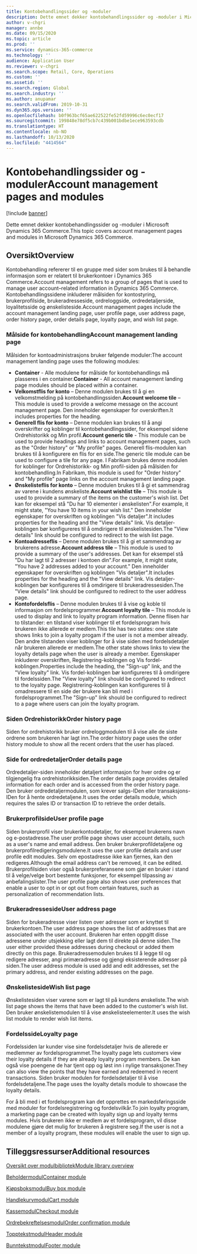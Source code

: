 ```yaml
---
title: Kontobehandlingssider og -moduler
description: Dette emnet dekker kontobehandlingssider og -moduler i Microsoft Dynamics 365 Commerce.
author: v-chgri
manager: annbe
ms.date: 09/15/2020
ms.topic: article
ms.prod: ''
ms.service: dynamics-365-commerce
ms.technology: ''
audience: Application User
ms.reviewer: v-chgri
ms.search.scope: Retail, Core, Operations
ms.custom: ''
ms.assetid: ''
ms.search.region: Global
ms.search.industry: ''
ms.author: anupamar
ms.search.validFrom: 2019-10-31
ms.dyn365.ops.version: ''
ms.openlocfilehash: b0f963bcf65ae622522fe52fd59996c6ec0ecf17
ms.sourcegitcommit: 199848e78df5cb7c439b001bdbe1ece963593cdb
ms.translationtype: HT
ms.contentlocale: nb-NO
ms.lasthandoff: 10/13/2020
ms.locfileid: "4414564"
---
```

# <a name="account-management-pages-and-modules"></a><span data-ttu-id="b2082-103">Kontobehandlingssider og -moduler</span><span class="sxs-lookup"><span data-stu-id="b2082-103">Account management pages and modules</span></span>

[!include [banner](includes/banner.md)]

<span data-ttu-id="b2082-104">Dette emnet dekker kontobehandlingssider og -moduler i Microsoft Dynamics 365 Commerce.</span><span class="sxs-lookup"><span data-stu-id="b2082-104">This topic covers account management pages and modules in Microsoft Dynamics 365 Commerce.</span></span>

## <a name="overview"></a><span data-ttu-id="b2082-105">Oversikt</span><span class="sxs-lookup"><span data-stu-id="b2082-105">Overview</span></span>

<span data-ttu-id="b2082-106">Kontobehandling refererer til en gruppe med sider som brukes til å behandle informasjon som er relatert til brukerkontoer i Dynamics 365 Commerce.</span><span class="sxs-lookup"><span data-stu-id="b2082-106">Account management refers to a group of pages that is used to manage user account–related information in Dynamics 365 Commerce.</span></span> <span data-ttu-id="b2082-107">Kontobehandlingssidene inkluderer målsiden for kontostyring, brukerprofilside, brukeradresseside, ordreloggside, ordredetaljerside, loyalitetsside og ønskelisteside.</span><span class="sxs-lookup"><span data-stu-id="b2082-107">Account management pages include the account management landing page, user profile page, user address page, order history page, order details page, loyalty page, and wish list page.</span></span>

### <a name="account-management-landing-page"></a><span data-ttu-id="b2082-108">Målside for kontobehandling</span><span class="sxs-lookup"><span data-stu-id="b2082-108">Account management landing page</span></span>

<span data-ttu-id="b2082-109">Målsiden for kontoadministrasjons bruker følgende moduler:</span><span class="sxs-lookup"><span data-stu-id="b2082-109">The account management landing page uses the following modules:</span></span>

- <span data-ttu-id="b2082-110">**Container** - Alle modulene for målside for kontobehandlings må plasseres i en container.</span><span class="sxs-lookup"><span data-stu-id="b2082-110">**Container** - All account management landing page modules should be placed within a container.</span></span> 
- <span data-ttu-id="b2082-111">**Velkomstflis for konto** – Denne modulen brukes til å gi en velkomstmelding på kontobehandlingssiden.</span><span class="sxs-lookup"><span data-stu-id="b2082-111">**Account welcome tile** – This module is used to provide a welcome message on the account management page.</span></span> <span data-ttu-id="b2082-112">Den inneholder egenskaper for overskriften.</span><span class="sxs-lookup"><span data-stu-id="b2082-112">It includes properties for the heading.</span></span>
- <span data-ttu-id="b2082-113">**Generell flis for konto** – Denne modulen kan brukes til å angi overskrifter og koblinger til kontobehandlingssider, for eksempel sidene Ordrehistorikk og Min profil.</span><span class="sxs-lookup"><span data-stu-id="b2082-113">**Account generic tile** - This module can be used to provide headings and links to account management pages, such as the "Order history" or "My profile" pages.</span></span> <span data-ttu-id="b2082-114">Generell flis-modulen kan brukes til å konfigurere en flis for en side.</span><span class="sxs-lookup"><span data-stu-id="b2082-114">The generic tile module can be used to configure a tile for any page.</span></span> <span data-ttu-id="b2082-115">I Fabrikam brukes denne modulen for koblinger for Ordrehistorikk- og Min profil-siden på målsiden for kontobehandling.</span><span class="sxs-lookup"><span data-stu-id="b2082-115">In Fabrikam, this module is used for "Order history" and "My profile" page links on the account management landing page.</span></span>
- <span data-ttu-id="b2082-116">**Ønskelisteflis for konto** – Denne modulen brukes til å gi et sammendrag av varene i kundens ønskeliste.</span><span class="sxs-lookup"><span data-stu-id="b2082-116">**Account wishlist tile** – This module is used to provide a summary of the items on the customer's wish list.</span></span> <span data-ttu-id="b2082-117">Det kan for eksempel stå "Du har 10 elementer i ønskelisten".</span><span class="sxs-lookup"><span data-stu-id="b2082-117">For example, it might state, "You have 10 items in your wish list."</span></span> <span data-ttu-id="b2082-118">Den inneholder egenskaper for overskriften og koblingen "Vis detaljer".</span><span class="sxs-lookup"><span data-stu-id="b2082-118">It includes properties for the heading and the "View details" link.</span></span> <span data-ttu-id="b2082-119">Vis detaljer-koblingen bør konfigureres til å omdirigere til ønskelistesiden.</span><span class="sxs-lookup"><span data-stu-id="b2082-119">The "View details" link should be configured to redirect to the wish list page.</span></span> 
- <span data-ttu-id="b2082-120">**Kontoadresseflis** – Denne modulen brukes til å gi et sammendrag av brukerens adresse.</span><span class="sxs-lookup"><span data-stu-id="b2082-120">**Account address tile** – This module is used to provide a summary of the user's addresses.</span></span> <span data-ttu-id="b2082-121">Det kan for eksempel stå "Du har lagt til 2 adresser i kontoen din".</span><span class="sxs-lookup"><span data-stu-id="b2082-121">For example, it might state, "You have 2 addresses added to your account."</span></span> <span data-ttu-id="b2082-122">Den inneholder egenskaper for overskriften og koblingen "Vis detaljer".</span><span class="sxs-lookup"><span data-stu-id="b2082-122">It includes properties for the heading and the "View details" link.</span></span> <span data-ttu-id="b2082-123">Vis detaljer-koblingen bør konfigureres til å omdirigere til brukeradressesiden.</span><span class="sxs-lookup"><span data-stu-id="b2082-123">The "View details" link should be configured to redirect to the user address page.</span></span>
- <span data-ttu-id="b2082-124">**Kontofordelsflis** – Denne modulen brukes til å vise og koble til informasjon om fordelsprogrammer.</span><span class="sxs-lookup"><span data-stu-id="b2082-124">**Account loyalty tile** – This module is used to display and link to loyalty program information.</span></span> <span data-ttu-id="b2082-125">Denne flisen har to tilstander: en tilstand viser koblinger til et fordelsprogram hvis brukeren ikke allerede er medlem.</span><span class="sxs-lookup"><span data-stu-id="b2082-125">This tile has two states: one state shows links to join a loyalty progam if the user is not a member already.</span></span> <span data-ttu-id="b2082-126">Den andre tilstanden viser koblinger for å vise siden med fordelsdetaljer når brukeren allerede er medlem.</span><span class="sxs-lookup"><span data-stu-id="b2082-126">The other state shows links to view the loyalty details page when the user is already a member.</span></span> <span data-ttu-id="b2082-127">Egenskaper inkluderer overskriften, Registrering-koblingen og Vis fordel-koblingen.</span><span class="sxs-lookup"><span data-stu-id="b2082-127">Properties include the heading, the "Sign-up" link, and the "View loyalty" link.</span></span> <span data-ttu-id="b2082-128">Vis fordel-koblingen bør konfigureres til å omdirigere til fordelssiden.</span><span class="sxs-lookup"><span data-stu-id="b2082-128">The "View loyalty" link should be configured to redirect to the loyalty page.</span></span> <span data-ttu-id="b2082-129">Registrering-koblingen kan konfigureres til å omadressere til en side der brukere kan bli med i fordelsprogrammet.</span><span class="sxs-lookup"><span data-stu-id="b2082-129">The "Sign-up" link should be configured to redirect to a page where users can join the loyalty program.</span></span> 

### <a name="order-history-page"></a><span data-ttu-id="b2082-130">Siden Ordrehistorikk</span><span class="sxs-lookup"><span data-stu-id="b2082-130">Order history page</span></span>

<span data-ttu-id="b2082-131">Siden for ordrehistorikk bruker ordreloggmodulen til å vise alle de siste ordrene som brukeren har lagt inn.</span><span class="sxs-lookup"><span data-stu-id="b2082-131">The order history page uses the order history module to show all the recent orders that the user has placed.</span></span>

### <a name="order-details-page"></a><span data-ttu-id="b2082-132">Side for ordredetaljer</span><span class="sxs-lookup"><span data-stu-id="b2082-132">Order details page</span></span>

<span data-ttu-id="b2082-133">Ordredetaljer-siden inneholder detaljert informasjon for hver ordre og er tilgjengelig fra ordrehistorikksiden.</span><span class="sxs-lookup"><span data-stu-id="b2082-133">The order details page provides detailed information for each order and is accessed from the order history page.</span></span> <span data-ttu-id="b2082-134">Den bruker ordredetaljermodulen, som krever salgs-IDen eller transaksjons-IDen for å hente ordredetaljene.</span><span class="sxs-lookup"><span data-stu-id="b2082-134">It uses the order details module, which requires the sales ID or transaction ID to retrieve the order details.</span></span>

### <a name="user-profile-page"></a><span data-ttu-id="b2082-135">Brukerprofilside</span><span class="sxs-lookup"><span data-stu-id="b2082-135">User profile page</span></span>

<span data-ttu-id="b2082-136">Siden brukerprofil viser brukerkontodetaljer, for eksempel brukerens navn og e-postadresse.</span><span class="sxs-lookup"><span data-stu-id="b2082-136">The user profile page shows user account details, such as a user's name and email address.</span></span> <span data-ttu-id="b2082-137">Den bruker brukerprofildetaljene og brukerprofilredigeringsmodulene.</span><span class="sxs-lookup"><span data-stu-id="b2082-137">It uses the user profile details and user profile edit modules.</span></span> <span data-ttu-id="b2082-138">Selv om epostadresse ikke kan fjernes, kan den redigeres.</span><span class="sxs-lookup"><span data-stu-id="b2082-138">Although the email address can't be removed, it can be edited.</span></span> <span data-ttu-id="b2082-139">Brukerprofilsiden viser også brukerpreferansene som gjør en bruker i stand til å velge/velge bort bestemte funksjoner, for eksempel tilpassing av anbefalingslister.</span><span class="sxs-lookup"><span data-stu-id="b2082-139">The user profile page also shows user preferences that enable a user to opt in or opt out from certain features, such as personalization of recommendation lists.</span></span> 

### <a name="user-address-page"></a><span data-ttu-id="b2082-140">Brukeradresseside</span><span class="sxs-lookup"><span data-stu-id="b2082-140">User address page</span></span>

<span data-ttu-id="b2082-141">Siden for brukeradresse viser listen over adresser som er knyttet til brukerkontoen.</span><span class="sxs-lookup"><span data-stu-id="b2082-141">The user address page shows the list of addresses that are associated with the user account.</span></span> <span data-ttu-id="b2082-142">Brukeren har enten oppgitt disse adressene under utsjekking eller lagt dem til direkte på denne siden.</span><span class="sxs-lookup"><span data-stu-id="b2082-142">The user either provided these addresses during checkout or added them directly on  this page.</span></span> <span data-ttu-id="b2082-143">Brukeradressemodulen brukes til å legge til og redigere adresser, angi primæradresse og gjengi eksisterende adresser på siden.</span><span class="sxs-lookup"><span data-stu-id="b2082-143">The user address module is used add and edit addresses, set the primary address, and render existing addresses on the page.</span></span>

### <a name="wish-list-page"></a><span data-ttu-id="b2082-144">Ønskelisteside</span><span class="sxs-lookup"><span data-stu-id="b2082-144">Wish list page</span></span>

<span data-ttu-id="b2082-145">Ønskelistesiden viser varene som er lagt til på kundens ønskeliste.</span><span class="sxs-lookup"><span data-stu-id="b2082-145">The wish list page shows the items that have been added to the customer's wish list.</span></span> <span data-ttu-id="b2082-146">Den bruker ønskelistemodulen til å vise ønskelisteelementer.</span><span class="sxs-lookup"><span data-stu-id="b2082-146">It uses the wish list module to render wish list items.</span></span>

### <a name="loyalty-page"></a><span data-ttu-id="b2082-147">Fordelsside</span><span class="sxs-lookup"><span data-stu-id="b2082-147">Loyalty page</span></span>

<span data-ttu-id="b2082-148">Fordelssiden lar kunder vise sine fordelsdetaljer hvis de allerede er medlemmer av fordelsprogrammet.</span><span class="sxs-lookup"><span data-stu-id="b2082-148">The loyalty page lets customers view their loyalty details if they are already loyalty program members.</span></span> <span data-ttu-id="b2082-149">De kan også vise poengene de har tjent opp og løst inn i nylige transaksjoner.</span><span class="sxs-lookup"><span data-stu-id="b2082-149">They can also view the points that they have earned and redeemed in recent transactions.</span></span> <span data-ttu-id="b2082-150">Siden bruker modulen for fordelsdetaljer til å vise fordelsdetaljene.</span><span class="sxs-lookup"><span data-stu-id="b2082-150">The page uses the loyalty details module to showcase the loyalty details.</span></span> 

<span data-ttu-id="b2082-151">For å bli med i et fordelsprogram kan det opprettes en markedsføringsside med moduler for fordelsregistrering og fordelsvilkår.</span><span class="sxs-lookup"><span data-stu-id="b2082-151">To join loyalty program, a marketing page can be created with loyalty sign up and loyalty terms modules.</span></span> <span data-ttu-id="b2082-152">Hvis brukeren ikke er medlem av et fordelsprogram, vil disse modulene gjøre det mulig for brukeren å registrere seg.</span><span class="sxs-lookup"><span data-stu-id="b2082-152">If the user is not a member of a loyalty program, these modules will enable the user to sign up.</span></span>

## <a name="additional-resources"></a><span data-ttu-id="b2082-153">Tilleggsressurser</span><span class="sxs-lookup"><span data-stu-id="b2082-153">Additional resources</span></span>

[<span data-ttu-id="b2082-154">Oversikt over modulbibliotek</span><span class="sxs-lookup"><span data-stu-id="b2082-154">Module library overview</span></span>](starter-kit-overview.md)

[<span data-ttu-id="b2082-155">Beholdermodul</span><span class="sxs-lookup"><span data-stu-id="b2082-155">Container module</span></span>](add-container-module.md)

[<span data-ttu-id="b2082-156">Kjøpsboksmodul</span><span class="sxs-lookup"><span data-stu-id="b2082-156">Buy box module</span></span>](add-buy-box.md)

[<span data-ttu-id="b2082-157">Handlekurvmodul</span><span class="sxs-lookup"><span data-stu-id="b2082-157">Cart module</span></span>](add-cart-module.md)

[<span data-ttu-id="b2082-158">Kassemodul</span><span class="sxs-lookup"><span data-stu-id="b2082-158">Checkout module</span></span>](add-checkout-module.md)

[<span data-ttu-id="b2082-159">Ordrebekreftelsesmodul</span><span class="sxs-lookup"><span data-stu-id="b2082-159">Order confirmation module</span></span>](order-confirmation-module.md)

[<span data-ttu-id="b2082-160">Topptekstmodul</span><span class="sxs-lookup"><span data-stu-id="b2082-160">Header module</span></span>](author-header-module.md)

[<span data-ttu-id="b2082-161">Bunntekstmodul</span><span class="sxs-lookup"><span data-stu-id="b2082-161">Footer module</span></span>](author-footer-module.md)
